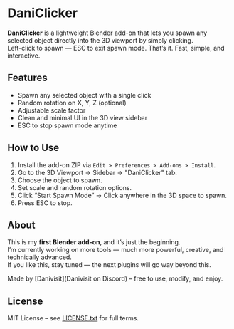 # DaniClicker

**DaniClicker** is a lightweight Blender add-on that lets you spawn any selected object directly into the 3D viewport by simply clicking.  
Left-click to spawn — ESC to exit spawn mode. That’s it. Fast, simple, and interactive.

## Features

- Spawn any selected object with a single click
- Random rotation on X, Y, Z (optional)
- Adjustable scale factor
- Clean and minimal UI in the 3D view sidebar
- ESC to stop spawn mode anytime

## How to Use

1. Install the add-on ZIP via `Edit > Preferences > Add-ons > Install`.
2. Go to the 3D Viewport → Sidebar → "DaniClicker" tab.
3. Choose the object to spawn.
4. Set scale and random rotation options.
5. Click “Start Spawn Mode” → Click anywhere in the 3D space to spawn.
6. Press ESC to stop.

## About

This is my **first Blender add-on**, and it’s just the beginning.  
I’m currently working on more tools — much more powerful, creative, and technically advanced.  
If you like this, stay tuned — the next plugins will go way beyond this.

Made by [Danivisit](Danivisit on Discord) – free to use, modify, and enjoy.

## License

MIT License – see [LICENSE.txt](LICENSE.txt) for full terms.
